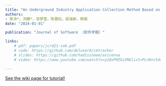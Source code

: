 ```yaml
---
title: "An Underground Industry Application Collection Method Based on Flow Analysis（一种基于突变流量的在野黑产应用采集方法）"
authors:
- 陈沛*，洪赓*，邬梦莹，陈晋松，段海新，杨珉
date: "2024-01-01"

publication: "Journal of Software （软件学报）"

links:
    # pdf: papers/jcrd21-sok.pdf
    # code: https://github.com/deluser8/cmtracker
    # slides: https://github.com/hadisinaee/avicenna
    # video: https://www.youtube.com/watch?v=y10xPHZGs3M&list=PLn0nrSd4xjjbyUeai0oevMrT8_IwnBo4R

---
```



[See the wiki page for tutorial!](https://github.com/hadisinaee/avicenna/wiki)

